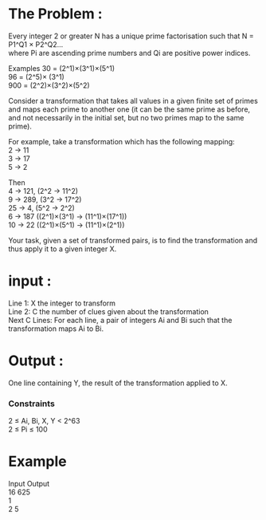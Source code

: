 
# The Problem : 

Every integer 2 or greater N has a unique prime factorisation such that
N = P1^Q1 × P2^Q2...<br>
where Pi are ascending prime numbers and Qi are positive power indices.

Examples
30 = (2^1)×(3^1)×(5^1)<br>
96 = (2^5)× (3^1)<br>
900 = (2^2)×(3^2)×(5^2)<br>

Consider a transformation that takes all values in a given finite set of primes and maps each prime to another one (it can be the same prime as before, and not necessarily in the initial set, but no two primes map to the same prime).

For example, take a transformation which has the following mapping:<br>
2 -> 11<br>
3 -> 17<br>
5 -> 2<br>

Then<br>
4 -> 121, (2^2 -> 11^2)<br>
9 -> 289, (3^2 -> 17^2)<br>
25 -> 4, (5^2 -> 2^2)<br>
6 -> 187 ((2^1)×(3^1) -> (11^1)×(17^1))<br>
10 -> 22 ((2^1)×(5^1) -> (11^1)×(2^1))<br>

Your task, given a set of transformed pairs, is to find the transformation and thus apply it to a given integer X.

# input : 

Line 1: X the integer to transform<br>
Line 2: C the number of clues given about the transformation<br>
Next C Lines: For each line, a pair of integers Ai and Bi such that the transformation maps Ai to Bi.

# Output :

One line containing Y, the result of the transformation applied to X.
 ### Constraints
  2 ≤ Ai, Bi, X, Y < 2^63<br>
  2 ≤ Pi ≤ 100<br>

# Example
  Input       Output<br>
16          625 <br>
1<br>
2 5<br>

